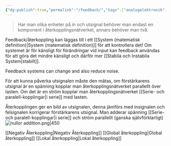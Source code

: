 ```yaml
---
{"dg-publish":true,"permalink":"/feedback/","tags":["analogelektronik"]}
---
```



> Har man olika enheter på in och utsignal behöver man endast en komponent i återkopplingsnätverket, annars behöver man två.

Feedback/återkoppling kan läggas till i ett [[System (matematisk definition)\|System (matematisk definition)]] för att kontrollera det! Om systemet är för känsligt för förändringar vid input kan feedback användas för att göra det mindre känsligt och därför mer [[Stabila och Instabila System\|stabilt]]. 

Feedback systems can change and also reduce noise.

För att kunna påverka utsignalen måste den mätas, om förstärkarens utsignal är en spänning kopplar man återkopplingsnätverket parallellt över lasten. Om det är en ström kopplar man återkopplingsnätverket [[Serie- och paralell-kopplingar\|i serie]] med lasten. 

Återkopplingen ger en bild av utsignalen, denna jämförs med insignalen och felsignalen korrigerar förstärkarens utsignal. Man adderar spänning [[Serie- och paralell-kopplingar\|i serie]] och ström parallellt (ganska självförklarligt)
![nullor addition.png|450](/img/user/images/nullor%20addition.png)

[[Negativ Återkoppling\|Negativ Återkoppling]]
[[Global återkoppling\|Global återkoppling]]
[[Lokal återkoppling\|Lokal återkoppling]] 
